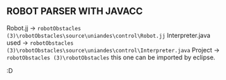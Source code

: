 ## ROBOT PARSER WITH JAVACC

Robot.jj ->  `robotObstacles (3)\robotObstacles\source\uniandes\control\Robot.jj`
Interpreter.java used -> `robotObstacles (3)\robotObstacles\source\uniandes\control\Interpreter.java`
Project  ->  `robotObstacles (3)\robotObstacles` this one can be imported by eclipse.

:D
